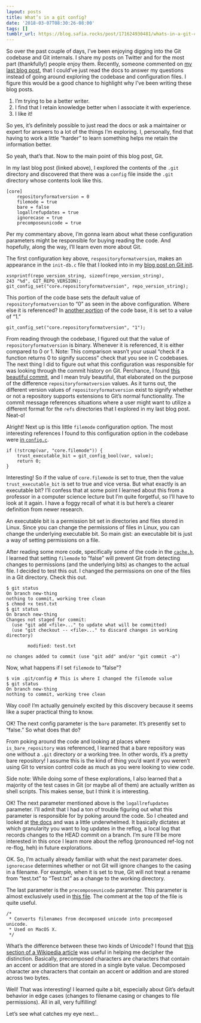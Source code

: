 ```yaml
---
layout: posts
title: What’s in a git config?
date: '2018-03-07T08:30:26-08:00'
tags: []
tumblr_url: https://blog.safia.rocks/post/171624930481/whats-in-a-git-config
---
```

So over the past couple of days, I’ve been enjoying digging into the Git codebase and Git internals. I share my posts on Twitter and for the most part (thankfully!) people enjoy them. Recently, someone commented on [my last blog post](https://blog.safia.rocks/2018-03-05-whats-inside-the-git-directory/), that I could’ve just read the docs to answer my questions instead of going around exploring the codebase and configuration files. I figure this would be a good chance to highlight why I’ve been writing these blog posts.

1. I’m trying to be a better writer.
2. I find that I retain knowledge better when I associate it with experience.
3. I like it!

So yes, it’s definitely possible to just read the docs or ask a maintainer or expert for answers to a lot of the things I’m exploring. I, personally, find that having to work a little “harder” to learn something helps me retain the information better.

So yeah, that’s that. Now to the main point of this blog post, Git.

In my last blog post (linked above), I explored the contents of the `.git` directory and discovered that there was a `config` file inside the `.git` directory whose contents look like this.

    [core]
        repositoryformatversion = 0
        filemode = true
        bare = false
        logallrefupdates = true
        ignorecase = true
        precomposeunicode = true

Per my commentary above, I’m gonna learn about what these configuration parameters might be responsible for buying reading the code. And hopefully, along the way, I’ll learn even more about Git.

The first configuration key above, `respositoryformatversion`, makes an appearance in the `init-db.c` file that I looked into in my [blog post on Git init](https://blog.safia.rocks/2018-03-02-getting-into-git-init/).

    xsnprintf(repo_version_string, sizeof(repo_version_string),
    243 "%d", GIT_REPO_VERSION);
    git_config_set("core.repositoryformatversion", repo_version_string);

This portion of the code base sets the default value of `repositoryformatversion` to “0” as seen in the above configuration. Where else it is referenced? In [another portion](https://github.com/git/git/blob/b2e45c695d09f6a31ce09347ae0a5d2cdfe9dd4e/list-objects-filter-options.c#L128) of the code base, it is set to a value of “1.”

    git_config_set("core.repositoryformatversion", "1");

From reading through the codebase, I figured out that the value of `repositoryformatversion` is binary. Whenever it is referenced, it is either compared to 0 or 1. Note: This comparison wasn’t your usual “check if a function returns 0 to signify success” check that you see in C codebases. The next thing I did to figure out what this configuration was responsible for was looking through the commit history on Git. Perchance, I found [this beautiful commit](https://github.com/git/git/commit/00a09d57eb8a041e6a6b0470c53533719c049bab), and I mean truly beautiful, that elaborated on the purpose of the difference `repositoryformatversion` values. As it turns out, the different version values of `repositoryformatversion` exist to signify whether or not a repository supports extensions to Git’s normal functionality. The commit message references situations where a user might want to utilize a different format for the `refs` directories that I explored in my last blog post. Neat-o!

Alright! Next up is this little `filemode` configuration option. The most interesting references I found to this configuration option in the codebase were [in `config.c`](https://github.com/git/git/blob/b2e45c695d09f6a31ce09347ae0a5d2cdfe9dd4e/config.c#L1006-L1009).

    if (!strcmp(var, "core.filemode")) {
        trust_executable_bit = git_config_bool(var, value);
        return 0;
    }

Interesting! So if the value of `core.filemode` is set to true, then the value `trust_executable_bit` is set to true and vice versa. But what exactly is an executable bit? I’ll confess that at some point I learned about this from a professor in a computer science lecture but I’m quite forgetful, so I’ll have to look at it again. I have a foggy recall of what it is but here’s a clearer definition from newer research.

An executable bit is a permission bit set in directories and files stored in Linux. Since you can change the permissions of files in Linux, you can change the underlying executable bit. So main gist: an executable bit is just a way of setting permissions on a file.

After reading some more code, specifically some of the code in the [`cache.h`](https://github.com/git/git/blob/c6284da4ff4afbde8211efe5d03f3604b1c6b9d6/cache.h#L265-L274), I learned that setting `filemode` to “false” will prevent Git from detecting changes to permissions (and the underlying bits) as changes to the actual file. I decided to test this out. I changed the permissions on one of the files in a Git directory. Check this out.

    $ git status
    On branch new-thing
    nothing to commit, working tree clean
    $ chmod +x test.txt 
    $ git status
    On branch new-thing
    Changes not staged for commit:
      (use "git add <file>..." to update what will be committed)
      (use "git checkout -- <file>..." to discard changes in working directory)
    
            modified: test.txt
    
    no changes added to commit (use "git add" and/or "git commit -a")

Now, what happens if I set `filemode` to “false”?

    $ vim .git/config # This is where I changed the filemode value 
    $ git status
    On branch new-thing
    nothing to commit, working tree clean

Way cool! I’m actually genuinely excited by this discovery because it seems like a super practical thing to know.

OK! The next config parameter is the `bare` parameter. It’s presently set to “false.” So what does that do?

From poking around the code and looking at places where `is_bare_repository` was referenced, I learned that a bare repository was one without a `.git` directory or a working tree. In other words, it’s a pretty bare repository! I assume this is the kind of thing you’d want if you weren’t using Git to version control code as much as you were looking to view code.

Side note: While doing some of these explorations, I also learned that a majority of the test cases in Git (or maybe all of them) are actually written as shell scripts. This makes sense, but I think it is interesting.

OK! The next parameter mentioned above is the `logallrefupdates` parameter. I’ll admit that I had a ton of trouble figuring out what this parameter is responsible for by poking around the code. So I cheated and looked at [the docs](https://www.kernel.org/pub/software/scm/git/docs/git-config.html) and was a little underwhelmed. It basically dictates at which granularity you want to log updates in the reflog, a local log that records changes to the HEAD commit on a branch. I’m sure I’ll be more interested in this once I learn more about the reflog (pronounced ref-log not re-flog, heh) in future explorations.

OK. So, I’m actually already familiar with what the next parameter does. `ignorecase` determines whether or not Git will ignore changes to the casing in a filename. For example, when it is set to true, Git will not treat a rename from “test.txt” to “Test.txt” as a change to the working directory.

The last parameter is the `precomposeunicode` parameter. This parameter is almost exclusively used in [this file](https://github.com/git/git/blob/e629a7d28a405e48fae6b064a781a10e885159fc/compat/precompose_utf8.c). The comment at the top of the file is quite useful.

    /*
     * Converts filenames from decomposed unicode into precomposed unicode.
     * Used on MacOS X.
     */

What’s the difference between these two kinds of Unicode? I found that [this section of a Wikipedia article](https://en.wikipedia.org/wiki/Precomposed_character#Comparing_precomposed_and_decomposed_characters) was useful in helping me decipher the distinction. Basically, precomposed characters are characters that contain an accent or addition that are stored in a single byte value. Decomposed character are characters that contain an accent or addition and are stored across two bytes.

Well! That was interesting! I learned quite a bit, especially about Git’s default behavior in edge cases (changes to filename casing or changes to file permissions). All in all, very fulfilling!

Let’s see what catches my eye next…

